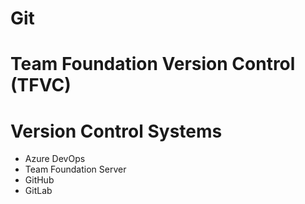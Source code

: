 # Git
# Team Foundation Version Control (TFVC)
# Version Control Systems
- Azure DevOps
- Team Foundation Server
- GitHub
- GitLab